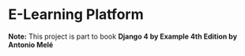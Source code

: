 # E-Learning Platform

**Note:** This project is part to book **Django 4 by Example 4th Edition by Antonio Melé**
